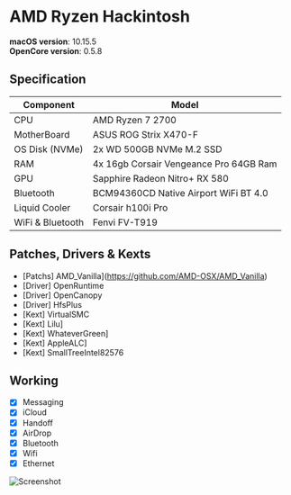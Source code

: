 # AMD Ryzen Hackintosh

**macOS version**: 10.15.5  
**OpenCore version**: 0.5.8 

## Specification
| Component        | Model                                  |
| ---------------- | -------------------------------------- |
| CPU              | AMD Ryzen 7 2700                       |
| MotherBoard      | ASUS ROG Strix X470-F                  |
| OS Disk (NVMe)   | 2x WD 500GB NVMe M.2 SSD               |
| RAM              | 4x 16gb Corsair Vengeance Pro 64GB Ram |
| GPU              | Sapphire Radeon Nitro+ RX 580          |
| Bluetooth        | BCM94360CD Native Airport WiFi BT 4.0  |
| Liquid Cooler    | Corsair h100i Pro                      |
| WiFi & Bluetooth | Fenvi FV-T919                          |

## Patches, Drivers & Kexts

- [Patchs] AMD_Vanilla](https://github.com/AMD-OSX/AMD_Vanilla)
- [Driver] OpenRuntime
- [Driver] OpenCanopy
- [Driver] HfsPlus
- [Kext] VirtualSMC
- [Kext] Lilu]
- [Kext] WhateverGreen]
- [Kext] AppleALC]
- [Kext] SmallTreeIntel82576

## Working

- [x] Messaging
- [x] iCloud
- [x] Handoff
- [x] AirDrop
- [x] Bluetooth
- [x] Wifi
- [x] Ethernet

![Screenshot](https://github.com/kdbaustert/ryzen-hackintosh/blob/master/images/IMG_5963.png)
